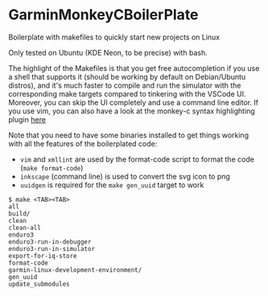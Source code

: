 # GarminMonkeyCBoilerPlate

Boilerplate with makefiles to quickly start new projects on Linux

Only tested on Ubuntu (KDE Neon, to be precise) with bash.

The highlight of the Makefiles is that you get free autocompletion
if you use a shell that supports it (should be working by default
on Debian/Ubuntu distros), and it's much faster to compile and run
the simulator with the corresponding make targets compared to tinkering
with the VSCode UI. Moreover, you can skip the UI completely and use
a command line editor. If you use vim, you can also have a look at the
monkey-c syntax highlighting plugin [here](https://github.com/cyberang3l/vim-monkey-c)

Note that you need to have some binaries installed to get things working
with all the features of the boilerplated code:
* `vim` and `xmllint` are used by the format-code script to format
   the code (`make format-code`)
* `inkscape` (command line) is used to convert the svg icon to png
* `uuidgen` is required for the `make gen_uuid` target to work

```
$ make <TAB><TAB>
all
build/
clean
clean-all
enduro3
enduro3-run-in-debugger
enduro3-run-in-simulator
export-for-iq-store
format-code
garmin-linux-development-environment/
gen_uuid
update_submodules
```
